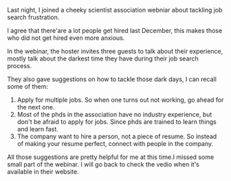 Last night, I joined a cheeky scientist association webniar about tackling job search frustration.

I agree that there'are a lot people get hired last December, this makes those who did not get hired even more anxious.

In the webinar, the hoster invites three guests to talk about their experience, mostly talk about the darkest time they have during their job search process.

They also gave suggestions on how to tackle those dark days, I can recall some of them:
1. Apply for multiple jobs. So when one turns out not working, go ahead for the next one.
2. Most of the phds in the association have no industry experience, but don't be afraid to apply for jobs. Since phds are trained to learn things and learn fast.
3. The company want to hire a person, not a piece of resume. So instead of making your resume perfect, connect with people in the company.

All those suggestions are pretty helpful for me at this time.I missed some small part of the webinar. I will go back to check the vedio when it's available in their website.
